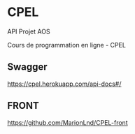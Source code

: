 # CPEL
API Projet AOS

Cours de programmation en ligne - CPEL

## Swagger
https://cpel.herokuapp.com/api-docs#/

## FRONT
https://github.com/MarionLnd/CPEL-front
